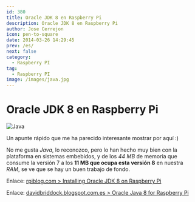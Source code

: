 ```yaml
---
id: 380
title: Oracle JDK 8 en Raspberry Pi
description: Oracle JDK 8 en Raspberry Pi
author: Jose Cerrejon
icon: pen-to-square
date: 2014-03-26 14:29:45
prev: /es/
next: false
category:
  - Raspberry PI
tag:
  - Raspberry PI
image: /images/java.jpg
---
```


# Oracle JDK 8 en Raspberry Pi

![Java](/images/java.jpg)

Un apunte rápido que me ha parecido interesante mostrar por aquí  :)

No me gusta *Java*, lo reconozco, pero lo han hecho muy bien con la plataforma en sistemas embebidos, y de los *44 MB* de memoria que consume la versión 7 a los **11 MB que ocupa esta versión 8** en nuestra *RAM*, se ve que se hay un buen trabajo de fondo.

Enlace: [rpiblog.com > Installing Oracle JDK 8 on Raspberry Pi](http://www.rpiblog.com/2014/03/installing-oracle-jdk-8-on-raspberry-pi.html)

Enlace: [davidbriddock.blogspot.com.es > Oracle Java 8 for Raspberry Pi](http://davidbriddock.blogspot.com.es/2014/03/oracle-java-8-for-raspberry-pi.html)
